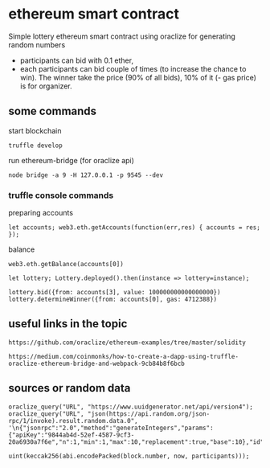 # ethereum smart contract

Simple lottery ethereum smart contract using oraclize for generating random numbers
- participants can bid with 0.1 ether, 
- each participants can bid couple of times (to increase the chance to win).
The winner take the price (90% of all bids), 10% of it (- gas price) is for organizer.


## some commands

start blockchain
```
truffle develop
```

run ethereum-bridge (for oraclize api)
```
node bridge -a 9 -H 127.0.0.1 -p 9545 --dev
```

### truffle console commands

preparing accounts
```
let accounts; web3.eth.getAccounts(function(err,res) { accounts = res; });
```

balance
```
web3.eth.getBalance(accounts[0])
```


```
let lottery; Lottery.deployed().then(instance => lottery=instance);
```

```
lottery.bid({from: accounts[3], value: 100000000000000000})
lottery.determineWinner({from: accounts[0], gas: 4712388})
```


## useful links in the topic
```
https://github.com/oraclize/ethereum-examples/tree/master/solidity

https://medium.com/coinmonks/how-to-create-a-dapp-using-truffle-oraclize-ethereum-bridge-and-webpack-9cb84b8f6bcb
```

## sources or random data
```
oraclize_query("URL", "https://www.uuidgenerator.net/api/version4");
oraclize_query("URL", "json(https://api.random.org/json-rpc/1/invoke).result.random.data.0", '\n{"jsonrpc":"2.0","method":"generateIntegers","params":{"apiKey":"9844ab4d-52ef-4587-9cf3-20a6930a7f6e","n":1,"min":1,"max":10,"replacement":true,"base":10},"id":1}');
```

```
uint(keccak256(abi.encodePacked(block.number, now, participants)));
```
